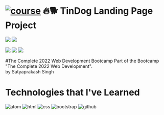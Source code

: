 # <a href="https://www.udemy.com/course/the-complete-web-development-bootcamp/"><img src="https://img.shields.io/badge/Udemy-A435F0?style=for-the-badge&logo=Udemy&logoColor=white" alt="course"/><a/> 🔥🐕 TinDog Landing Page Project

</a> <img src="https://img.shields.io/badge/-DONE-success"/>
<img src="https://img.shields.io/badge/Version-1.0.1-blue"/> 

<img src="https://img.shields.io/badge/-HTML-orange"/> <img src="https://img.shields.io/badge/-CSS-blue"/> <img src="https://img.shields.io/badge/-Bootstrap-blueviolet"/>

#The Complete 2022 Web Development Bootcamp
Part of the Bootcamp "The Complete 2022 Web Development".
<br/>
by Satyaprakash Singh
<br/>






<h1>Technologies that I've Learned</h1>
<div>
  <img src="https://img.shields.io/badge/Atom-%2366595C.svg?style=for-the-badge&logo=atom&logoColor=white" alt="atom"/>
  <img src="https://img.shields.io/badge/html5-%23E34F26.svg?style=for-the-badge&logo=html5&logoColor=white" alt="html"/>
  <img src="https://img.shields.io/badge/css3-%231572B6.svg?style=for-the-badge&logo=css3&logoColor=white" alt="css"/>
  <img src="https://img.shields.io/badge/bootstrap-%23563D7C.svg?style=for-the-badge&logo=bootstrap&logoColor=white" alt="bootstrap"/>
  <img src="https://img.shields.io/badge/github-%23121011.svg?style=for-the-badge&logo=github&logoColor=white" alt="github  "/> 
  
